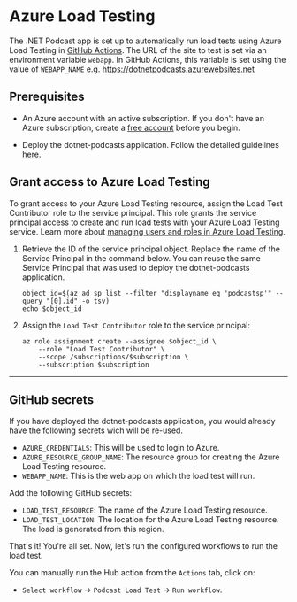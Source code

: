 # Azure Load Testing

The .NET Podcast app is set up to automatically run load tests using Azure Load Testing in [GitHub Actions](../../../.github/workflows/podcast-loadtest.yml). The URL of the site to test is set via an environment variable `webapp`. In GitHub Actions, this variable is set using the value of `WEBAPP_NAME` e.g. <https://dotnetpodcasts.azurewebsites.net>

## Prerequisites

- An Azure account with an active subscription. If you don't have an Azure subscription, create a [free account](https://azure.microsoft.com/en-us/free/) before you begin.

- Deploy the dotnet-podcasts application. Follow the detailed guidelines [here](https://github.com/microsoft/dotnet-podcasts/blob/main/docs/deploy-websites-services.md).

## Grant access to Azure Load Testing

To grant access to your Azure Load Testing resource, assign the Load Test Contributor role to the service principal. This role grants the service principal access to create and run load tests with your Azure Load Testing service. Learn more about [managing users and roles in Azure Load Testing](./how-to-assign-roles.md).

1. Retrieve the ID of the service principal object. Replace the name of the Service Principal in the command below. You can reuse the same Service Principal that was used to deploy the dotnet-podcasts application.

    ```azurecli-interactive
    object_id=$(az ad sp list --filter "displayname eq 'podcastsp'" --query "[0].id" -o tsv)
    echo $object_id
    ```

1. Assign the `Load Test Contributor` role to the service principal:

    ```azurecli-interactive
    az role assignment create --assignee $object_id \
        --role "Load Test Contributor" \
        --scope /subscriptions/$subscription \
        --subscription $subscription
    ```

---

## GitHub secrets

If you have deployed the dotnet-podcasts application, you would already have the following secrets wich will be re-used.

- `AZURE_CREDENTIALS`: This will be used to login to Azure.
- `AZURE_RESOURCE_GROUP_NAME`: The resource group for creating the Azure Load Testing resource.
- `WEBAPP_NAME`: This is the web app on which the load test will run.

Add the following GitHub secrets:

- `LOAD_TEST_RESOURCE`: The name of the Azure Load Testing resource.
- `LOAD_TEST_LOCATION`: The location for the Azure Load Testing resource. The load is generated from this region.

That's it! You're all set. Now, let's run the configured workflows to run the load test.

You can manually run the Hub action from the `Actions` tab, click on:
* `Select workflow` -> `Podcast Load Test` -> `Run workflow`.